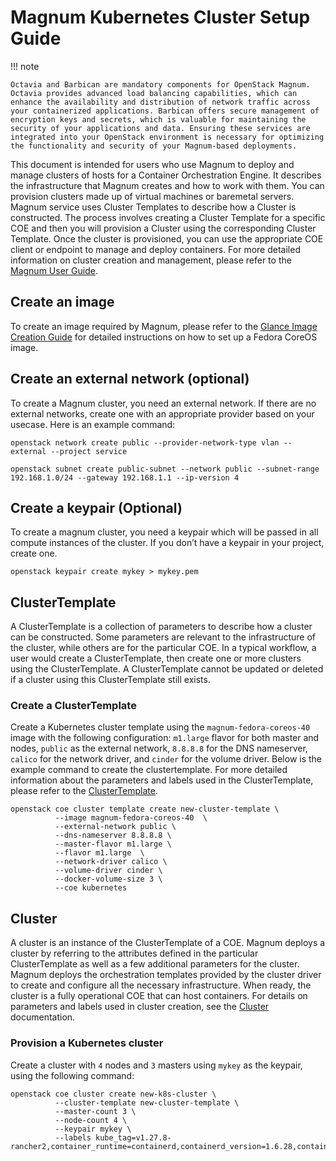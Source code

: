 # Magnum Kubernetes Cluster Setup Guide

!!! note

    Octavia and Barbican are mandatory components for OpenStack Magnum. Octavia provides advanced load balancing capabilities, which can enhance the availability and distribution of network traffic across your containerized applications. Barbican offers secure management of encryption keys and secrets, which is valuable for maintaining the security of your applications and data. Ensuring these services are integrated into your OpenStack environment is necessary for optimizing the functionality and security of your Magnum-based deployments.

This document is intended for users who use Magnum to deploy and manage clusters of hosts for a Container Orchestration Engine. It describes the infrastructure that Magnum creates and how to work with them. You can provision clusters made up of virtual machines or baremetal servers. Magnum service uses Cluster Templates to describe how a Cluster is constructed. The process involves creating a Cluster Template for a specific COE and then you will provision a Cluster using the corresponding Cluster Template.  Once the cluster is provisioned, you can use the appropriate COE client or endpoint to manage and deploy containers. For more detailed information on cluster creation and management, please refer to the [Magnum User Guide](https://docs.openstack.org/magnum/latest/user/index.html).

## Create an image

To create an image required by Magnum, please refer to the [Glance Image Creation Guide](https://docs.rackspacecloud.com/openstack-glance-images/#fedora-coreos-image-required-by-magnum) for detailed instructions on how to set up a Fedora CoreOS image.

## Create an external network (optional)

To create a Magnum cluster, you need an external network. If there are no external networks, create one with an appropriate provider based on your usecase. Here is an example command:

``` shell
openstack network create public --provider-network-type vlan --external --project service
```

``` shell
openstack subnet create public-subnet --network public --subnet-range 192.168.1.0/24 --gateway 192.168.1.1 --ip-version 4
```

## Create a keypair (Optional)

To create a magnum cluster, you need a keypair which will be passed in all compute instances of the cluster. If you don’t have a keypair in your project, create one.

``` shell
openstack keypair create mykey > mykey.pem
```

## ClusterTemplate

A ClusterTemplate is a collection of parameters to describe how a cluster can be constructed. Some parameters are relevant to the infrastructure of the cluster, while others are for the particular COE. In a typical workflow, a user would create a ClusterTemplate, then create one or more clusters using the ClusterTemplate. A ClusterTemplate cannot be updated or deleted if a cluster using this ClusterTemplate still exists.

### Create a ClusterTemplate

Create a Kubernetes cluster template using the `magnum-fedora-coreos-40` image with the following configuration: `m1.large` flavor for both master and nodes, `public` as the external network, `8.8.8.8` for the DNS nameserver, `calico` for the network driver, and `cinder` for the volume driver. Below is the example command to create the clustertemplate. For more detailed information about the parameters and labels used in the ClusterTemplate, please refer to the [ClusterTemplate](https://docs.openstack.org/magnum/latest/user/index.html#clustertemplate).

``` shell
openstack coe cluster template create new-cluster-template \
          --image magnum-fedora-coreos-40  \
          --external-network public \
          --dns-nameserver 8.8.8.8 \
          --master-flavor m1.large \
          --flavor m1.large  \
          --network-driver calico \
          --volume-driver cinder \
          --docker-volume-size 3 \
          --coe kubernetes
```

## Cluster

A cluster is an instance of the ClusterTemplate of a COE. Magnum deploys a cluster by referring to the attributes defined in the particular ClusterTemplate as well as a few additional parameters for the cluster. Magnum deploys the orchestration templates provided by the cluster driver to create and configure all the necessary infrastructure. When ready, the cluster is a fully operational COE that can host containers. For details on parameters and labels used in cluster creation, see the [Cluster](https://docs.openstack.org/magnum/latest/user/index.html#cluster) documentation.

### Provision a Kubernetes cluster

Create a cluster with `4` nodes and `3` masters using `mykey` as the keypair, using the following command:

``` shell
openstack coe cluster create new-k8s-cluster \
          --cluster-template new-cluster-template \
          --master-count 3 \
          --node-count 4 \
          --keypair mykey \
          --labels kube_tag=v1.27.8-rancher2,container_runtime=containerd,containerd_version=1.6.28,containerd_tarball_sha256=f70736e52d61e5ad225f4fd21643b5ca1220013ab8b6c380434caeefb572da9b,cloud_provider_tag=v1.27.3,cinder_csi_plugin_tag=v1.27.3,k8s_keystone_auth_tag=v1.27.3,magnum_auto_healer_tag=v1.27.3,octavia_ingress_controller_tag=v1.27.3,calico_tag=v3.26.4
```
